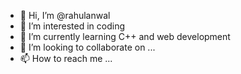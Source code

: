 - 👋 Hi, I’m @rahulanwal
- 👀 I’m interested in coding
- 🌱 I’m currently learning C++ and web development
- 💞️ I’m looking to collaborate on ...
- 📫 How to reach me ...

<!---
rahulanwal/rahulanwal is a ✨ special ✨ repository because its `README.md` (this file) appears on your GitHub profile.
You can click the Preview link to take a look at your changes.
--->
